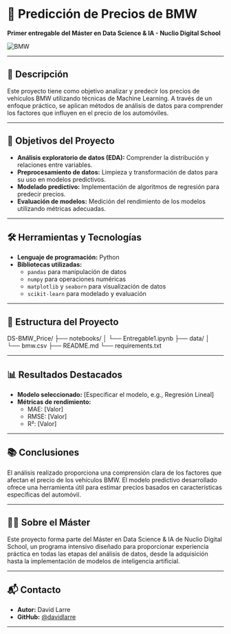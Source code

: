 # 🚗 Predicción de Precios de BMW

**Primer entregable del Máster en Data Science & IA - Nuclio Digital School**

![BMW](https://upload.wikimedia.org/wikipedia/commons/thumb/4/44/BMW.svg/1200px-BMW.svg.png)

---

## 📌 Descripción

Este proyecto tiene como objetivo analizar y predecir los precios de vehículos BMW utilizando técnicas de Machine Learning. A través de un enfoque práctico, se aplican métodos de análisis de datos para comprender los factores que influyen en el precio de los automóviles.

---

## 🧠 Objetivos del Proyecto

- **Análisis exploratorio de datos (EDA):** Comprender la distribución y relaciones entre variables.
- **Preprocesamiento de datos:** Limpieza y transformación de datos para su uso en modelos predictivos.
- **Modelado predictivo:** Implementación de algoritmos de regresión para predecir precios.
- **Evaluación de modelos:** Medición del rendimiento de los modelos utilizando métricas adecuadas.

---

## 🛠️ Herramientas y Tecnologías

- **Lenguaje de programación:** Python
- **Bibliotecas utilizadas:**
  - `pandas` para manipulación de datos
  - `numpy` para operaciones numéricas
  - `matplotlib` y `seaborn` para visualización de datos
  - `scikit-learn` para modelado y evaluación

---

## 📁 Estructura del Proyecto
DS-BMW_Price/
├── notebooks/
│   └── Entregable1.ipynb
├── data/
│   └── bmw.csv
├── README.md
└── requirements.txt

---

## 📊 Resultados Destacados

- **Modelo seleccionado:** [Especificar el modelo, e.g., Regresión Lineal]
- **Métricas de rendimiento:**
  - MAE: [Valor]
  - RMSE: [Valor]
  - R²: [Valor]

---

## 📚 Conclusiones

El análisis realizado proporciona una comprensión clara de los factores que afectan el precio de los vehículos BMW. El modelo predictivo desarrollado ofrece una herramienta útil para estimar precios basados en características específicas del automóvil.

---

## 🧑‍🎓 Sobre el Máster

Este proyecto forma parte del Máster en Data Science & IA de Nuclio Digital School, un programa intensivo diseñado para proporcionar experiencia práctica en todas las etapas del análisis de datos, desde la adquisición hasta la implementación de modelos de inteligencia artificial.

---

## 📬 Contacto

- **Autor:** David Larre
- **GitHub:** [@davidlarre](https://github.com/davidlarre)


---